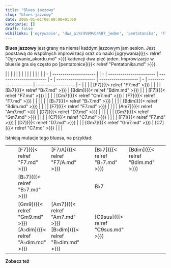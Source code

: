 ```yaml
---
title: "Blues jazzowy"
slug: "blues-jazzowy"
date: 2005-01-01T00:00:00+01:00
kategorie: []
draft: false
wikilinks: ['ogrywanie', 'dwa_pi%C4%99%C4%87_jeden', 'pentatonika', 'F7', 'B%E2%99%AD7', 'Bdim', 'F7', 'Cm7', 'F7', 'B%E2%99%AD7', 'Bdim', 'F7', 'Am7', 'D7', 'Gm7', 'C7', 'F7', 'D7', 'Gm7', 'C7', 'F7', 'F7/A', 'B%E2%99%AD7', 'Bdim', 'F7', 'Gm7', 'A%E2%99%ADdim', 'F7/A', 'B%E2%99%AD7', 'F9', 'E9', 'E%E2%99%AD9', 'D9', 'Gm9', 'A%E2%99%ADdim', 'Am7', 'B%E2%99%ADdim', 'C9sus', 'F7', 'A%E2%99%AD7', 'Gm7', 'C9']
---
```

**Blues jazzowy** jest grany na niemal każdym jazzowym jam sesion. Jest
podstawą do wspólnych improwizacji oraz do nauki
[ogrywania]({{< relref "Ogrywanie_akordu.md" >}}) kadencji dwa pięć
jeden<!-- link nie odnosił się do niczego -->. Improwizacje w bluesie gra się
często po [pentatonice]({{< relref "Pentatonika.md" >}}).

|   |                       |  |   |                         |                         |   |                     |                     |   |                       |                     |   |
| - | --------------------- |  | - | ----------------------- | ----------------------- | - | ------------------- | ------------------- | - | --------------------- | ------------------- | - |
| | | [F7]({{< relref "F7.md" >}})   |  | | | [B♭7]({{< relref "B♭7.md" >}})   | [Bdim]({{< relref "Bdim.md" >}}) | | | [F7]({{< relref "F7.md" >}}) |                     | | | [Cm7]({{< relref "Cm7.md" >}}) | [F7]({{< relref "F7.md" >}}) | | |
| | | [B♭7]({{< relref "B♭7.md" >}}) |  | | | [Bdim]({{< relref "Bdim.md" >}}) |                         | | | [F7]({{< relref "F7.md" >}}) |                     | | | [Am7]({{< relref "Am7.md" >}}) | [D7]({{< relref "D7.md" >}}) | | |
| | | [Gm7]({{< relref "Gm7.md" >}}) |  | | | [C7]({{< relref "C7.md" >}})     |                         | | | [F7]({{< relref "F7.md" >}}) | [D7]({{< relref "D7.md" >}}) | | | [Gm7]({{< relref "Gm7.md" >}}) | [C7]({{< relref "C7.md" >}}) | | |

Istnieją mutacje tego bluesa, na przykład:

|   |                                                 |                                                 |   |                           |                         |   |                     |                       |   |                           |                         |   |
| - | ----------------------------------------------- | ----------------------------------------------- | - | ------------------------- | ----------------------- | - | ------------------- | --------------------- | - | ------------------------- | ----------------------- | - |
| | | [F7]({{< relref "F7.md" >}})                             | [F7/A]({{< relref "F7/A.md" >}})                         | | | [B♭7]({{< relref "B♭7.md" >}})     | [Bdim]({{< relref "Bdim.md" >}}) | | | [F7]({{< relref "F7.md" >}}) | [Gm7]({{< relref "Gm7.md" >}}) | | | [A♭dim]({{< relref "A♭dim.md" >}}) | [F7/A]({{< relref "F7/A.md" >}}) | | |
| | | [B♭7]({{< relref "B♭7.md" >}})                           |                                                 | | | B♭7                       |                         | | | [F9]({{< relref "F9.md" >}}) | [E9]({{< relref "E9.md" >}})   | | | [E♭9]({{< relref "E♭9.md" >}})     | [D9]({{< relref "D9.md" >}})     | | |
| | | [Gm9]({{< relref "Gm9.md" >}}) [A♭dim]({{< relref "A♭dim.md" >}}) | [Am7]({{< relref "Am7.md" >}}) [B♭dim]({{< relref "B♭dim.md" >}}) | | | [C9sus]({{< relref "C9sus.md" >}}) |                         | | | [F7]({{< relref "F7.md" >}}) | [A♭7]({{< relref "A♭7.md" >}}) | | | [Gm7]({{< relref "Gm7.md" >}})     | [C9]({{< relref "C9.md" >}})     | | |

**Zobacz też**